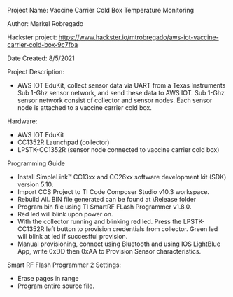    
  Project Name: Vaccine Carrier Cold Box Temperature Monitoring
  
  Author: Markel Robregado          

  Hackster project: https://www.hackster.io/mtrobregado/aws-iot-vaccine-carrier-cold-box-9c7fba
  
  Date Created: 8/5/2021
  
  Project Description:
  - AWS IOT EduKit, collect sensor data via UART from a Texas Instruments Sub 1-Ghz sensor network, 
    and send these data to AWS IOT. Sub 1-Ghz sensor network consist of collector and sensor nodes. 
    Each sensor node is attached to a vaccine carrier cold box.
  
  Hardware:
  - AWS IOT EduKit
  - CC1352R Launchpad (collector)
  - LPSTK-CC1352R (sensor node connected to vaccine carrier cold box)  
  
  Programming Guide
  - Install SimpleLink™ CC13xx and CC26xx software development kit (SDK) version 5.10.
  - Import CCS Project to TI Code Composer Studio v10.3 workspace.
  - Rebuild All. BIN file generated can be found at \Release folder
  - Program bin file using TI SmartRF FLash Programmer v1.8.0.
  - Red led will blink upon power on.
  - With the collector running and blinking red led. Press the LPSTK-CC1352R left button
    to provision credentials from collector. Green led will blink at led if succesfful provision.
  - Manual provisioning, connect using Bluetooth and using IOS LightBlue App, write 0xDD then 0xAA
    to Provision Sensor characteristics.  
	
  Smart RF Flash Programmer 2 Settings:
  - Erase pages in range
  - Program entire source file.		
